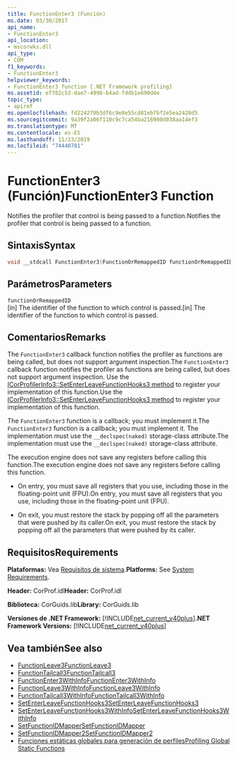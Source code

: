 ```yaml
---
title: FunctionEnter3 (Función)
ms.date: 03/30/2017
api_name:
- FunctionEnter3
api_location:
- mscorwks.dll
api_type:
- COM
f1_keywords:
- FunctionEnter3
helpviewer_keywords:
- FunctionEnter3 function [.NET Framework profiling]
ms.assetid: ef782c53-dae7-4990-b4ad-fddb1e690d4e
topic_type:
- apiref
ms.openlocfilehash: fd224279b3df6c9e8e55cd81ebfbf2e5ea2428d5
ms.sourcegitcommit: 9a39f2a06f110c9c7ca54ba216900d038aa14ef3
ms.translationtype: MT
ms.contentlocale: es-ES
ms.lasthandoff: 11/23/2019
ms.locfileid: "74440781"
---
```

# <a name="functionenter3-function"></a><span data-ttu-id="ebec6-102">FunctionEnter3 (Función)</span><span class="sxs-lookup"><span data-stu-id="ebec6-102">FunctionEnter3 Function</span></span>
<span data-ttu-id="ebec6-103">Notifies the profiler that control is being passed to a function.</span><span class="sxs-lookup"><span data-stu-id="ebec6-103">Notifies the profiler that control is being passed to a function.</span></span>  
  
## <a name="syntax"></a><span data-ttu-id="ebec6-104">Sintaxis</span><span class="sxs-lookup"><span data-stu-id="ebec6-104">Syntax</span></span>  
  
```cpp  
void __stdcall FunctionEnter3(FunctionOrRemappedID functionOrRemappedID);  
```  
  
## <a name="parameters"></a><span data-ttu-id="ebec6-105">Parámetros</span><span class="sxs-lookup"><span data-stu-id="ebec6-105">Parameters</span></span>  
 `functionOrRemappedID`  
 <span data-ttu-id="ebec6-106">[in] The identifier of the function to which control is passed.</span><span class="sxs-lookup"><span data-stu-id="ebec6-106">[in] The identifier of the function to which control is passed.</span></span>  
  
## <a name="remarks"></a><span data-ttu-id="ebec6-107">Comentarios</span><span class="sxs-lookup"><span data-stu-id="ebec6-107">Remarks</span></span>  
 <span data-ttu-id="ebec6-108">The `FunctionEnter3` callback function notifies the profiler as functions are being called, but does not support argument inspection.</span><span class="sxs-lookup"><span data-stu-id="ebec6-108">The `FunctionEnter3` callback function notifies the profiler as functions are being called, but does not support argument inspection.</span></span> <span data-ttu-id="ebec6-109">Use the [ICorProfilerInfo3::SetEnterLeaveFunctionHooks3 method](../../../../docs/framework/unmanaged-api/profiling/icorprofilerinfo3-setenterleavefunctionhooks3-method.md) to register your implementation of this function.</span><span class="sxs-lookup"><span data-stu-id="ebec6-109">Use the [ICorProfilerInfo3::SetEnterLeaveFunctionHooks3 method](../../../../docs/framework/unmanaged-api/profiling/icorprofilerinfo3-setenterleavefunctionhooks3-method.md) to register your implementation of this function.</span></span>  
  
 <span data-ttu-id="ebec6-110">The `FunctionEnter3` function is a callback; you must implement it.</span><span class="sxs-lookup"><span data-stu-id="ebec6-110">The `FunctionEnter3` function is a callback; you must implement it.</span></span> <span data-ttu-id="ebec6-111">The implementation must use the `__declspec(naked)` storage-class attribute.</span><span class="sxs-lookup"><span data-stu-id="ebec6-111">The implementation must use the `__declspec(naked)` storage-class attribute.</span></span>  
  
 <span data-ttu-id="ebec6-112">The execution engine does not save any registers before calling this function.</span><span class="sxs-lookup"><span data-stu-id="ebec6-112">The execution engine does not save any registers before calling this function.</span></span>  
  
- <span data-ttu-id="ebec6-113">On entry, you must save all registers that you use, including those in the floating-point unit (FPU).</span><span class="sxs-lookup"><span data-stu-id="ebec6-113">On entry, you must save all registers that you use, including those in the floating-point unit (FPU).</span></span>  
  
- <span data-ttu-id="ebec6-114">On exit, you must restore the stack by popping off all the parameters that were pushed by its caller.</span><span class="sxs-lookup"><span data-stu-id="ebec6-114">On exit, you must restore the stack by popping off all the parameters that were pushed by its caller.</span></span>  
  
## <a name="requirements"></a><span data-ttu-id="ebec6-115">Requisitos</span><span class="sxs-lookup"><span data-stu-id="ebec6-115">Requirements</span></span>  
 <span data-ttu-id="ebec6-116">**Plataformas:** Vea [Requisitos de sistema](../../../../docs/framework/get-started/system-requirements.md).</span><span class="sxs-lookup"><span data-stu-id="ebec6-116">**Platforms:** See [System Requirements](../../../../docs/framework/get-started/system-requirements.md).</span></span>  
  
 <span data-ttu-id="ebec6-117">**Header:** CorProf.idl</span><span class="sxs-lookup"><span data-stu-id="ebec6-117">**Header:** CorProf.idl</span></span>  
  
 <span data-ttu-id="ebec6-118">**Biblioteca:** CorGuids.lib</span><span class="sxs-lookup"><span data-stu-id="ebec6-118">**Library:** CorGuids.lib</span></span>  
  
 <span data-ttu-id="ebec6-119">**Versiones de .NET Framework:** [!INCLUDE[net_current_v40plus](../../../../includes/net-current-v40plus-md.md)]</span><span class="sxs-lookup"><span data-stu-id="ebec6-119">**.NET Framework Versions:** [!INCLUDE[net_current_v40plus](../../../../includes/net-current-v40plus-md.md)]</span></span>  
  
## <a name="see-also"></a><span data-ttu-id="ebec6-120">Vea también</span><span class="sxs-lookup"><span data-stu-id="ebec6-120">See also</span></span>

- [<span data-ttu-id="ebec6-121">FunctionLeave3</span><span class="sxs-lookup"><span data-stu-id="ebec6-121">FunctionLeave3</span></span>](../../../../docs/framework/unmanaged-api/profiling/functionleave3-function.md)
- [<span data-ttu-id="ebec6-122">FunctionTailcall3</span><span class="sxs-lookup"><span data-stu-id="ebec6-122">FunctionTailcall3</span></span>](../../../../docs/framework/unmanaged-api/profiling/functiontailcall3-function.md)
- [<span data-ttu-id="ebec6-123">FunctionEnter3WithInfo</span><span class="sxs-lookup"><span data-stu-id="ebec6-123">FunctionEnter3WithInfo</span></span>](../../../../docs/framework/unmanaged-api/profiling/functionenter3withinfo-function.md)
- [<span data-ttu-id="ebec6-124">FunctionLeave3WithInfo</span><span class="sxs-lookup"><span data-stu-id="ebec6-124">FunctionLeave3WithInfo</span></span>](../../../../docs/framework/unmanaged-api/profiling/functionleave3withinfo-function.md)
- [<span data-ttu-id="ebec6-125">FunctionTailcall3WithInfo</span><span class="sxs-lookup"><span data-stu-id="ebec6-125">FunctionTailcall3WithInfo</span></span>](../../../../docs/framework/unmanaged-api/profiling/functiontailcall3withinfo-function.md)
- [<span data-ttu-id="ebec6-126">SetEnterLeaveFunctionHooks3</span><span class="sxs-lookup"><span data-stu-id="ebec6-126">SetEnterLeaveFunctionHooks3</span></span>](../../../../docs/framework/unmanaged-api/profiling/icorprofilerinfo3-setenterleavefunctionhooks3-method.md)
- [<span data-ttu-id="ebec6-127">SetEnterLeaveFunctionHooks3WithInfo</span><span class="sxs-lookup"><span data-stu-id="ebec6-127">SetEnterLeaveFunctionHooks3WithInfo</span></span>](../../../../docs/framework/unmanaged-api/profiling/icorprofilerinfo3-setenterleavefunctionhooks3withinfo-method.md)
- [<span data-ttu-id="ebec6-128">SetFunctionIDMapper</span><span class="sxs-lookup"><span data-stu-id="ebec6-128">SetFunctionIDMapper</span></span>](../../../../docs/framework/unmanaged-api/profiling/icorprofilerinfo-setfunctionidmapper-method.md)
- [<span data-ttu-id="ebec6-129">SetFunctionIDMapper2</span><span class="sxs-lookup"><span data-stu-id="ebec6-129">SetFunctionIDMapper2</span></span>](../../../../docs/framework/unmanaged-api/profiling/icorprofilerinfo3-setfunctionidmapper2-method.md)
- [<span data-ttu-id="ebec6-130">Funciones estáticas globales para generación de perfiles</span><span class="sxs-lookup"><span data-stu-id="ebec6-130">Profiling Global Static Functions</span></span>](../../../../docs/framework/unmanaged-api/profiling/profiling-global-static-functions.md)
